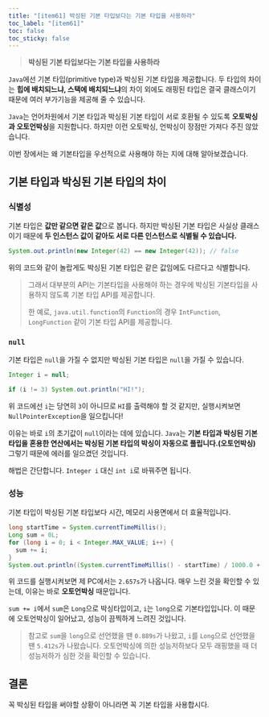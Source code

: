 ```yaml
---
title: "[item61] 박싱된 기본 타입보다는 기본 타입을 사용하라"
toc_label: "[item61]"
toc: false
toc_sticky: false
---
```


> **박싱된 기본 타입보다는 기본 타입을 사용하라**

`Java`에선 기본 타입(primitive type)과 박싱된 기본 타입을 제공합니다. 두 타입의 차이는 **힙에 배치되느냐, 스택에 배치되느냐**의 차이 외에도 래핑된 타입은 결국 클래스이기 때문에 여러 부가기능을 제공해 줄 수 있습니다.

`Java`는 언어차원에서 기본 타입과 박싱된 기본 타입이 서로 호환될 수 있도록 **오토박싱과 오토언박싱**을 지원합니다. 하지만 이런 오토박싱, 언박싱이 장점만 가져다 주진 않았습니다. 

이번 장에서는 왜 기본타입을 우선적으로 사용해야 하는 지에 대해 알아보겠습니다.

## 기본 타입과 박싱된 기본 타입의 차이
### 식별성
기본 타입은 **값만 같으면 같은 값**으로 봅니다. 하지만 박싱된 기본 타입은 사실상 클래스이기 때문에 **두 인스턴스 값이 같아도 서로 다른 인스턴스로 식별될 수 있습니다.**

```java
System.out.println(new Integer(42) == new Integer(42)); // false
```

위의 코드와 같이 놀랍게도 박싱된 기본 타입은 같은 값임에도 다르다고 식별합니다.

> 그래서 대부분의 API는 기본타입을 사용해야 하는 경우에 박싱된 기본타입을 사용하지 않도록 기본 타입 API를 제공합니다.
>
> 한 예로, `java.util.function`의 `Function`의 경우 `IntFunction`, `LongFunction` 같이 기본 타입 API를 제공합니다.

### `null`
기본 타입은 `null`을 가질 수 없지만 박싱된 기본 타입은 `null`을 가질 수 있습니다.

```java
Integer i = null;

if (i != 3) System.out.println("HI!");
```

위 코드에선 `i`는 당연히 `3`이 아니므로 `HI`를 출력해야 할 것 같지만, 실행시켜보면 `NullPointerException`을 일으킵니다!

이유는 바로 `i`의 초기값이 `null`이라는 데에 있습니다. `Java`는 **기본 타입과 박싱된 기본 타입을 혼용한 연산에서는 박싱된 기본 타입의 박싱이 자동으로 풀립니다.(오토언박싱)** 그렇기 때문에 에러를 일으켰던 것입니다.

해법은 간단합니다. `Integer i` 대신 `int i`로 바꿔주면 됩니다.

### 성능
기본 타입이 박싱된 기본 타입보다 시간, 메모리 사용면에서 더 효율적입니다.

```java
long startTime = System.currentTimeMillis();
Long sum = 0L;
for (long i = 0; i < Integer.MAX_VALUE; i++) {
  sum += i;
}
System.out.println((System.currentTimeMillis() - startTime) / 1000.0 + "s");
```

위 코드를 실행시켜보면 제 PC에서는 `2.657s`가 나옵니다. 매우 느린 것을 확인할 수 있는데, 이유는 바로 **오토언박싱** 때문입니다.

`sum += i`에서 `sum`은 `Long`으로 박싱타입이고, `i`는 `long`으로 기본타입입니다. 이 때문에 오토언박싱이 일어났고, 성능이 끔찍하게 느려진 것입니다.

> 참고로 `sum`을 `long`으로 선언했을 땐 `0.889s`가 나왔고, `i`를 `Long`으로 선언했을 땐 `5.412s`가 나왔습니다. 오토언박싱에 의한 성능저하보다 모두 래핑했을 때 더 성능저하가 심한 것을 확인할 수 있습니다.

## 결론
꼭 박싱된 타입을 써야할 상황이 아니라면 꼭 기본 타입을 사용합시다.
